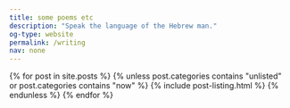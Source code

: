 ```yaml
---
title: some poems etc
description: "Speak the language of the Hebrew man."
og-type: website
permalink: /writing
nav: none
---
```


{% for post in site.posts %}
{% unless post.categories contains "unlisted" or post.categories contains "now" %}
{% include post-listing.html %}
{% endunless %}
{% endfor %}

 

